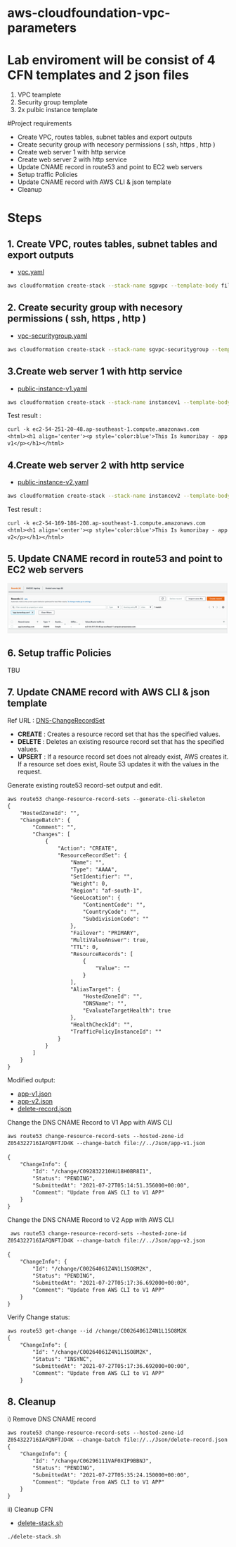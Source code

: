 # aws-cloudfoundation-vpc-parameters

# Lab enviroment will be consist of 4 CFN templates and 2 json files 
1. VPC teamplete 
2. Security group template
3. 2x pulbic instance template

#Project requirements
- Create VPC, routes tables, subnet tables and export outputs 
- Create security group with necesory permissions ( ssh, https , http )
- Create web server 1 with http service 
- Create web server 2 with http service
- Update CNAME record in route53 and point to EC2 web servers
- Setup traffic Policies 
- Update CNAME record with AWS CLI & json template 
- Cleanup

# Steps
## 1. Create VPC, routes tables, subnet tables and export outputs 
- [vpc.yaml](./Templates/vpc.yaml)

```bash
aws cloudformation create-stack --stack-name sgpvpc --template-body file://vpc.yaml --parameters ParameterKey='VPCCIDR',ParameterValue='192.168.0.0/16' ParameterKey='PublicSubnet1CIDR',ParameterValue='192.168.1.0/24' ParameterKey='PublicSubnet2CIDR',ParameterValue='192.168.2.0/24' ParameterKey='PublicSubnet3CIDR',ParameterValue='192.168.3.0/24' ParameterKey='RegionCode',ParameterValue='sgp' ParameterKey='AZ1Code',ParameterValue='sgpaz1' ParameterKey='AZ2Code',ParameterValue='sgpaz2' ParameterKey='AZ3Code',ParameterValue='sgpaz3'
```
## 2. Create security group with necesory permissions ( ssh, https , http )
- [vpc-securitygroup.yaml](./Templates/vpc-securitygroup.yaml)

```bash
aws cloudformation create-stack --stack-name sgvpc-securitygroup --template-body file://vpc-securitygroup.yaml --parameters ParameterKey='vpcStackName',ParameterValue='sgpvpc' 
```

## 3.Create web server 1 with http service
- [public-instance-v1.yaml](./Templates/public-instance-v1.yaml)

```bash
aws cloudformation create-stack --stack-name instancev1 --template-body file://public-instance-v1.yaml --parameters ParameterKey='vpcStackName',ParameterValue='sgpvpc' ParameterKey='vpcSecurityGroupStackName',ParameterValue='sgvpc-securitygroup' ParameterKey='appVersion',ParameterValue='v1'
```
Test result : 
```
curl -k ec2-54-251-20-48.ap-southeast-1.compute.amazonaws.com
<html><h1 align='center'><p style='color:blue'>This Is kumoribay - app v1</p></h1></html>
```

## 4.Create web server 2 with http service
- [public-instance-v2.yaml](./Templates/public-instance-v2.yaml)

```bash
aws cloudformation create-stack --stack-name instancev2 --template-body file://public-instance-v2.yaml --parameters ParameterKey='vpcStackName',ParameterValue='sgpvpc' ParameterKey='vpcSecurityGroupStackName',ParameterValue='sgvpc-securitygroup' ParameterKey='appVersion',ParameterValue='v2'
```
Test result : 
```
curl -k ec2-54-169-186-208.ap-southeast-1.compute.amazonaws.com
<html><h1 align='center'><p style='color:blue'>This Is kumoribay - app v2</p></h1></html>
```

## 5. Update CNAME record in route53 and point to EC2 web servers
![Header Image](outputs-images/cname-app1.png)

## 6. Setup traffic Policies
TBU

## 7. Update CNAME record with AWS CLI & json template
Ref URL : [DNS-ChangeRecordSet](https://docs.aws.amazon.com/cli/latest/reference/route53/change-resource-record-sets.html)

- **CREATE** : Creates a resource record set that has the specified values.
- **DELETE** : Deletes an existing resource record set that has the specified values.
- **UPSERT** : If a resource record set does not already exist, AWS creates it. If a
               resource set does exist, Route 53 updates it with the values in the
               request.

Generate existing route53 record-set output and edit. 

```
aws route53 change-resource-record-sets --generate-cli-skeleton
{
    "HostedZoneId": "",
    "ChangeBatch": {
        "Comment": "",
        "Changes": [
            {
                "Action": "CREATE",
                "ResourceRecordSet": {
                    "Name": "",
                    "Type": "AAAA",
                    "SetIdentifier": "",
                    "Weight": 0,
                    "Region": "af-south-1",
                    "GeoLocation": {
                        "ContinentCode": "",
                        "CountryCode": "",
                        "SubdivisionCode": ""
                    },
                    "Failover": "PRIMARY",
                    "MultiValueAnswer": true,
                    "TTL": 0,
                    "ResourceRecords": [
                        {
                            "Value": ""
                        }
                    ],
                    "AliasTarget": {
                        "HostedZoneId": "",
                        "DNSName": "",
                        "EvaluateTargetHealth": true
                    },
                    "HealthCheckId": "",
                    "TrafficPolicyInstanceId": ""
                }
            }
        ]
    }
}
```
Modified output: 
- [app-v1.json](./Json/app-v1.json)<br>
- [app-v2.json](./Json/app-v2.json)<br>
- [delete-record.json](./Json/delete-record.json)

Change the DNS CNAME Record to V1 App with AWS CLI 
```
aws route53 change-resource-record-sets --hosted-zone-id Z054322716IAFQNFTJD4K --change-batch file://../Json/app-v1.json

{
    "ChangeInfo": {
        "Id": "/change/C092832210HU18H0BR8I1",
        "Status": "PENDING",
        "SubmittedAt": "2021-07-27T05:14:51.356000+00:00",
        "Comment": "Update from AWS CLI to V1 APP"
    }
}
``` 
Change the DNS CNAME Record to V2 App with AWS CLI
```
 aws route53 change-resource-record-sets --hosted-zone-id Z054322716IAFQNFTJD4K --change-batch file://../Json/app-v2.json

{
    "ChangeInfo": {
        "Id": "/change/C00264061Z4N1L1SO8M2K",
        "Status": "PENDING",
        "SubmittedAt": "2021-07-27T05:17:36.692000+00:00",
        "Comment": "Update from AWS CLI to V1 APP"
    }
}
```

Verify Change status: 
```
aws route53 get-change --id /change/C00264061Z4N1L1SO8M2K
{
    "ChangeInfo": {
        "Id": "/change/C00264061Z4N1L1SO8M2K",
        "Status": "INSYNC",
        "SubmittedAt": "2021-07-27T05:17:36.692000+00:00",
        "Comment": "Update from AWS CLI to V1 APP"
    }
```

## 8. Cleanup

i) Remove DNS CNAME record 
```
aws route53 change-resource-record-sets --hosted-zone-id Z054322716IAFQNFTJD4K --change-batch file://../Json/delete-record.json
{
    "ChangeInfo": {
        "Id": "/change/C06296111VAF0XIP9BBNJ",
        "Status": "PENDING",
        "SubmittedAt": "2021-07-27T05:35:24.150000+00:00",
        "Comment": "Update from AWS CLI to V1 APP"
    }
}
```
ii) Cleanup CFN 
- [delete-stack.sh](./Cleanup/delete-stack.sh)
```
./delete-stack.sh 
```